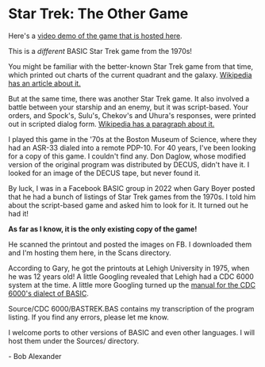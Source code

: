 # Star Trek: The Other Game

 Here's a [video demo of the game that is hosted here](https://youtu.be/1Q_4k41Y7eM).

This is a *different* BASIC Star Trek game from the 1970s!

You might be familiar with the better-known Star Trek game from that time, which printed out charts of the current quadrant and the galaxy. [Wikipedia has an article about it.](https://en.wikipedia.org/wiki/Star_Trek_(1971_video_game))

But at the same time, there was another Star Trek game. It also involved a battle between your starship and an enemy, but it was script-based. Your orders, and Spock's, Sulu's, Chekov's and Uhura's responses, were printed out in scripted dialog form. [Wikipedia has a paragraph about it.](https://en.wikipedia.org/wiki/Don_Daglow#University_mainframe_games_in_the_1970s)

I played this game in the '70s at the Boston Museum of Science, where they had an ASR-33 dialed into a remote PDP-10. For 40 years, I've been looking for a copy of this game. I couldn't find any. Don Daglow, whose modified version of the original program was distributed by DECUS, didn't have it. I looked for an image of the DECUS tape, but never found it.

By luck, I was in a Facebook BASIC group in 2022 when Gary Boyer posted that he had a bunch of listings of Star Trek games from the 1970s. I told him about the script-based game and asked him to look for it. It turned out he had it!

**As far as I know, it is the only existing copy of the game!**

He scanned the printout and posted the images on FB. I downloaded them and I'm hosting them here, in the Scans directory.

According to Gary, he got the printouts at Lehigh University in 1975, when he was 12 years old! A little Googling revealed that Lehigh had a CDC 6000 system at the time. A little more Googling turned up the [manual for the CDC 6000's dialect of BASIC](http://bitsavers.trailing-edge.com/pdf/cdc/cyber/lang/basic/19980300B_BASIC_Language_Version_2_Reference_Nov74.pdf).

Source/CDC 6000/BASTREK.BAS contains my transcription of the program listing. If you find any errors, please let me know.

I welcome ports to other versions of BASIC and even other languages. I will host them under the Sources/ directory.

\- Bob Alexander
